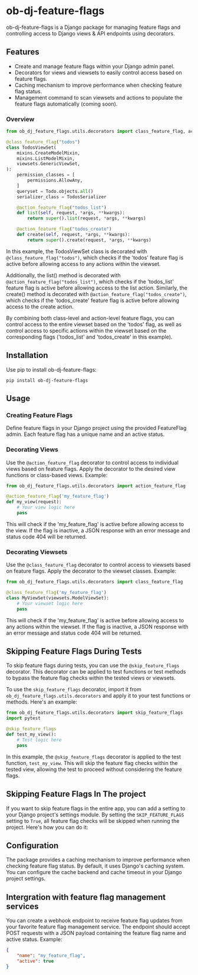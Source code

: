 # ob-dj-feature-flags

ob-dj-feature-flags is a Django package for managing feature flags and controlling access to Django views & API endpoints using decorators.

## Features

- Create and manage feature flags within your Django admin panel.
- Decorators for views and viewsets to easily control access based on feature flags.
- Caching mechanism to improve performance when checking feature flag status.
- Management command to scan viewsets and actions to populate the feature flags automatically (coming soon).

### Overview

```python
from ob_dj_feature_flags.utils.decorators import class_feature_flag, action_feature_flag

@class_feature_flag("todos")
class TodosViewSet(
    mixins.CreateModelMixin,
    mixins.ListModelMixin,
    viewsets.GenericViewSet,
):
    permission_classes = [
        permissions.AllowAny,
    ]
    queryset = Todo.objects.all()
    serializer_class = TodosSerializer

    @action_feature_flag("todos_list")
    def list(self, request, *args, **kwargs):
        return super().list(request, *args, **kwargs)

    @action_feature_flag("todos_create")
    def create(self, request, *args, **kwargs):
        return super().create(request, *args, **kwargs)
```

In this example, the TodosViewSet class is decorated with `@class_feature_flag("todos")`, which checks if the 'todos' feature flag is active before allowing access to any actions within the viewset.

Additionally, the list() method is decorated with `@action_feature_flag("todos_list")`, which checks if the 'todos_list' feature flag is active before allowing access to the list action. Similarly, the create() method is decorated with `@action_feature_flag("todos_create")`, which checks if the 'todos_create' feature flag is active before allowing access to the create action.

By combining both class-level and action-level feature flags, you can control access to the entire viewset based on the 'todos' flag, as well as control access to specific actions within the viewset based on the corresponding flags ('todos_list' and 'todos_create' in this example).

## Installation

Use pip to install ob-dj-feature-flags:

```shell
pip install ob-dj-feature-flags
```

## Usage

### Creating Feature Flags

Define feature flags in your Django project using the provided FeatureFlag admin. Each feature flag has a unique name and an active status.


### Decorating Views

Use the `@action_feature_flag` decorator to control access to individual views based on feature flags. Apply the decorator to the desired view functions or class-based views. Example:

```python
from ob_dj_feature_flags.utils.decorators import action_feature_flag

@action_feature_flag('my_feature_flag')
def my_view(request):
    # Your view logic here
    pass
```

This will check if the 'my_feature_flag' is active before allowing access to the view. If the flag is inactive, a JSON response with an error message and status code 404 will be returned.

### Decorating Viewsets

Use the `@class_feature_flag` decorator to control access to viewsets based on feature flags. Apply the decorator to the viewset classes. Example:

```python
from ob_dj_feature_flags.utils.decorators import class_feature_flag

@class_feature_flag('my_feature_flag')
class MyViewSet(viewsets.ModelViewSet):
    # Your viewset logic here
    pass
```

This will check if the 'my_feature_flag' is active before allowing access to any actions within the viewset. If the flag is inactive, a JSON response with an error message and status code 404 will be returned.


## Skipping Feature Flags During Tests

To skip feature flags during tests, you can use the `@skip_feature_flags` decorator. This decorator can be applied to test functions or test methods to bypass the feature flag checks within the tested views or viewsets.

To use the `skip_feature_flags` decorator, import it from `ob_dj_feature_flags.utils.decorators` and apply it to your test functions or methods. Here's an example:

```python
from ob_dj_feature_flags.utils.decorators import skip_feature_flags
import pytest

@skip_feature_flags
def test_my_view():
    # Test logic here
    pass
```

In this example, the `@skip_feature_flags` decorator is applied to the test function, `test_my_view`. This will skip the feature flag checks within the tested view, allowing the test to proceed without considering the feature flags.


## Skipping Feature Flags In The project

If you want to skip feature flags in the entire app, you can add a setting to your Django project's settings module. By setting the `SKIP_FEATURE_FLAGS` setting to `True`, all feature flag checks will be skipped when running the project. Here's how you can do it:

## Configuration

The package provides a caching mechanism to improve performance when checking feature flag status. By default, it uses Django's caching system. You can configure the cache backend and cache timeout in your Django project settings.

## Intergration with feature flag management services

You can create a webhook endpoint to receive feature flag updates from your favorite feature flag management service. The endpoint should accept POST requests with a JSON payload containing the feature flag name and active status. Example:

```json
{
    "name": "my_feature_flag",
    "active": true
}
```
